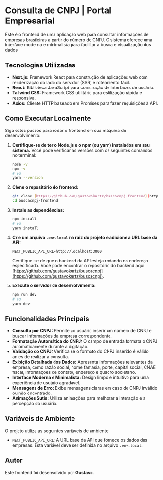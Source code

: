# Consulta de CNPJ | Portal Empresarial

Este é o frontend de uma aplicação web para consultar informações de empresas brasileiras a partir do número do CNPJ. O sistema oferece uma interface moderna e minimalista para facilitar a busca e visualização dos dados.

## Tecnologias Utilizadas

* **Next.js:** Framework React para construção de aplicações web com renderização do lado do servidor (SSR) e roteamento fácil.
* **React:** Biblioteca JavaScript para construção de interfaces de usuário.
* **Tailwind CSS:** Framework CSS utilitário para estilização rápida e responsiva.
* **Axios:** Cliente HTTP baseado em Promises para fazer requisições à API.

## Como Executar Localmente

Siga estes passos para rodar o frontend em sua máquina de desenvolvimento:

1.  **Certifique-se de ter o Node.js e o npm (ou yarn) instalados em seu sistema.** Você pode verificar as versões com os seguintes comandos no terminal:
    ```bash
    node -v
    npm -v
    # ou
    yarn --version
    ```

2.  **Clone o repositório do frontend:**
    ```bash
    git clone [https://github.com/gustavokurtz/buscacnpj-frontend](https://github.com/gustavokurtz/buscacnpj-frontend)
    cd buscacnpj-frontend
    ```

3.  **Instale as dependências:**
    ```bash
    npm install
    # ou
    yarn install
    ```

4.  **Crie um arquivo `.env.local` na raiz do projeto e adicione a URL base da API:**
    ```
    NEXT_PUBLIC_API_URL=http://localhost:3000
    ```
    Certifique-se de que o backend da API esteja rodando no endereço especificado. Você pode encontrar o repositório do backend aqui: [https://github.com/gustavokurtz/buscacnpj](https://github.com/gustavokurtz/buscacnpj).

5.  **Execute o servidor de desenvolvimento:**
    ```bash
    npm run dev
    # ou
    yarn dev
    ```

## Funcionalidades Principais

* **Consulta por CNPJ:** Permite ao usuário inserir um número de CNPJ e buscar informações da empresa correspondente.
* **Formatação Automática do CNPJ:** O campo de entrada formata o CNPJ automaticamente durante a digitação.
* **Validação do CNPJ:** Verifica se o formato do CNPJ inserido é válido antes de realizar a consulta.
* **Exibição Detalhada dos Dados:** Apresenta informações relevantes da empresa, como razão social, nome fantasia, porte, capital social, CNAE fiscal, informações de contato, endereço e quadro societário.
* **Interface Moderna e Minimalista:** Design limpo e intuitivo para uma experiência de usuário agradável.
* **Mensagens de Erro:** Exibe mensagens claras em caso de CNPJ inválido ou não encontrado.
* **Animações Sutis:** Utiliza animações para melhorar a interação e a percepção do usuário.

## Variáveis de Ambiente

O projeto utiliza as seguintes variáveis de ambiente:

* `NEXT_PUBLIC_API_URL`: A URL base da API que fornece os dados das empresas. Esta variável deve ser definida no arquivo `.env.local`.

## Autor

Este frontend foi desenvolvido por **Gustavo**.
